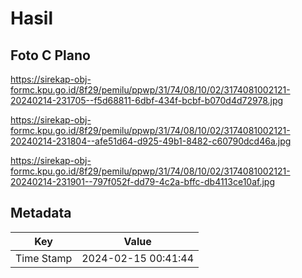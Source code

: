 # Hasil

## Foto C Plano

https://sirekap-obj-formc.kpu.go.id/8f29/pemilu/ppwp/31/74/08/10/02/3174081002121-20240214-231705--f5d68811-6dbf-434f-bcbf-b070d4d72978.jpg

https://sirekap-obj-formc.kpu.go.id/8f29/pemilu/ppwp/31/74/08/10/02/3174081002121-20240214-231804--afe51d64-d925-49b1-8482-c60790dcd46a.jpg

https://sirekap-obj-formc.kpu.go.id/8f29/pemilu/ppwp/31/74/08/10/02/3174081002121-20240214-231901--797f052f-dd79-4c2a-bffc-db4113ce10af.jpg


## Metadata

| Key        | Value               |
| ---------- | ------------------- |
| Time Stamp | 2024-02-15 00:41:44 |



